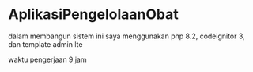 # AplikasiPengelolaanObat

dalam membangun sistem ini saya menggunakan php 8.2, codeignitor 3, dan template admin lte 

waktu pengerjaan 9 jam 
